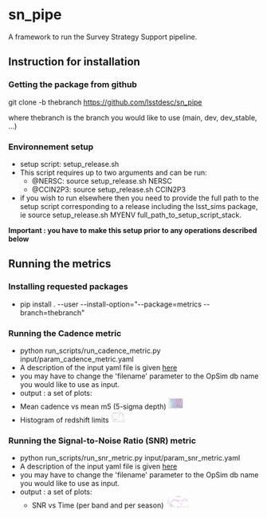 # sn_pipe

A framework to run the Survey Strategy Support pipeline.

## **Instruction for installation**

### Getting the package from github

 git clone -b thebranch https://github.com/lsstdesc/sn_pipe
 
 where thebranch is the branch you would like to use (main, dev, dev_stable, ...)

### Environnement setup
- setup script: setup_release.sh
- This script requires up to two arguments and can be run:
  - @NERSC: source setup_release.sh NERSC
  - @CCIN2P3: source setup_release.sh CCIN2P3
- if you wish to run elsewhere then you need to provide the full path to the setup script corresponding to a release including the lsst_sims package, ie source setup_release.sh MYENV full_path_to_setup_script_stack.

**Important : you have to make this setup prior to any operations described below**

## **Running the metrics**

### Installing requested packages
- pip install . --user --install-option="--package=metrics --branch=thebranch"

### Running the Cadence metric
- python run_scripts/run_cadence_metric.py input/param_cadence_metric.yaml
- A description of the input yaml file is given [here](doc/yaml_cadence.md)
- you may have to change the 'filename' parameter to the OpSim db name you would like to use as input.
- output : a set of plots: 
- Mean cadence vs mean m5 (5-sigma depth) <img src="doc/cadence_m5_r.png" height="24">
- Histogram of redshift limits <img src="doc/zlim_r.png" height="24">

### Running the Signal-to-Noise Ratio (SNR) metric
-  python run_scripts/run_snr_metric.py input/param_snr_metric.yaml
- A description of the input yaml file is given [here](doc/yaml_snr.md)
- you may have to change the 'filename' parameter to the OpSim db name you would like to use as input.
- output : a set of plots:
   - SNR vs Time (per band and per season) <img src="doc/snr_z_season_1.png" height="24">

